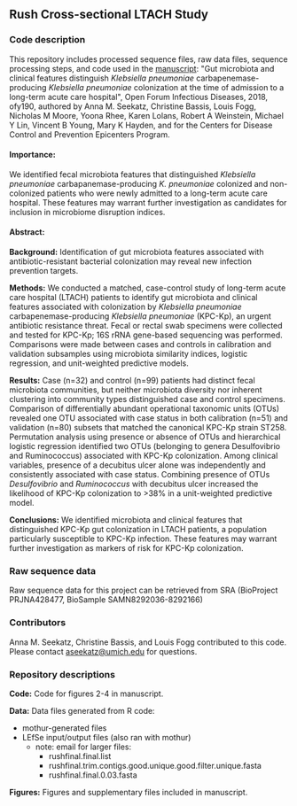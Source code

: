 ## Rush Cross-sectional LTACH Study

### Code description

This repository includes processed sequence files, raw data files, sequence processing steps, and code used in the [manuscript](https://academic.oup.com/ofid/article/5/8/ofy190/5062196): "Gut microbiota and clinical features distinguish *Klebsiella pneumoniae* carbapenemase-producing *Klebsiella pneumoniae* colonization at the time of admission to a long-term acute care hospital", Open Forum Infectious Diseases, 2018, ofy190, authored by Anna M. Seekatz, Christine Bassis, Louis Fogg, Nicholas M Moore, Yoona Rhee, Karen Lolans, Robert A Weinstein, Michael Y Lin, Vincent B Young, Mary K Hayden, and for the Centers for Disease Control and Prevention Epicenters Program.

#### Importance:
We identified fecal microbiota features that distinguished *Klebsiella pneumoniae* carbapanemase-producing *K. pneumoniae* colonized and non-colonized patients who were newly admitted to a long-term acute care hospital. These features may warrant further investigation as candidates for inclusion in microbiome disruption indices.

#### Abstract:

**Background:** Identification of gut microbiota features associated with antibiotic-resistant bacterial colonization may reveal new infection prevention targets.

**Methods:** We conducted a matched, case-control study of long-term acute care hospital (LTACH) patients to identify gut microbiota and clinical features associated with colonization by *Klebsiella pneumoniae* carbapenemase-producing *Klebsiella pneumoniae* (KPC-Kp), an urgent antibiotic resistance threat. Fecal or rectal swab specimens were collected and tested for KPC-Kp; 16S rRNA gene-based sequencing was performed. Comparisons were made between cases and controls in calibration and validation subsamples using microbiota similarity indices, logistic regression, and unit-weighted predictive models. 

**Results:** Case (n=32) and control (n=99) patients had distinct fecal microbiota communities, but neither microbiota diversity nor inherent clustering into community types distinguished case and control specimens. Comparison of differentially abundant operational taxonomic units (OTUs) revealed one OTU associated with case status in both calibration (n=51) and validation (n=80) subsets that matched the canonical KPC-Kp strain ST258.  Permutation analysis using presence or absence of OTUs and hierarchical logistic regression identified two OTUs (belonging to genera Desulfovibrio and Ruminococcus) associated with KPC-Kp colonization. Among clinical variables, presence of a decubitus ulcer alone was independently and consistently associated with case status. Combining presence of OTUs *Desulfovibrio* and *Ruminococcus* with decubitus ulcer increased the likelihood of KPC-Kp colonization to >38% in a unit-weighted predictive model.

**Conclusions:** We identified microbiota and clinical features that distinguished KPC-Kp gut colonization in LTACH patients, a population particularly susceptible to KPC-Kp infection. These features may warrant further investigation as markers of risk for KPC-Kp colonization.

### Raw sequence data

Raw sequence data for this project can be retrieved from SRA (BioProject PRJNA428477, BioSample SAMN8292036-8292166)

### Contributors

Anna M. Seekatz, Christine Bassis, and Louis Fogg contributed to this code. Please contact aseekatz@umich.edu for questions.

### Repository descriptions

**Code:** Code for figures 2-4 in manuscript.

**Data:** Data files generated from R code:
- mothur-generated files
- LEfSe input/output files (also ran with mothur)
  - note: email for larger files: 
    - rushfinal.final.list 
    - rushfinal.trim.contigs.good.unique.good.filter.unique.fasta
    - rushfinal.final.0.03.fasta

**Figures:** Figures and supplementary files included in manuscript.

